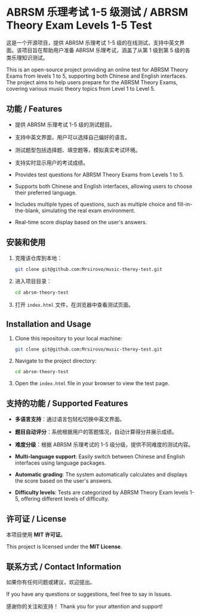 
# ABRSM 乐理考试 1-5 级测试 / ABRSM Theory Exam Levels 1-5 Test

这是一个开源项目，提供 ABRSM 乐理考试 1-5 级的在线测试，支持中英文界面。该项目旨在帮助用户准备 ABRSM 乐理考试，涵盖了从第 1 级到第 5 级的各类乐理知识测试。

This is an open-source project providing an online test for ABRSM Theory Exams from levels 1 to 5, supporting both Chinese and English interfaces. The project aims to help users prepare for the ABRSM Theory Exams, covering various music theory topics from Level 1 to Level 5.

## 功能 / Features

- 提供 ABRSM 乐理考试 1-5 级的测试题目。
- 支持中英文界面，用户可以选择自己偏好的语言。
- 测试题型包括选择题、填空题等，模拟真实考试环境。
- 支持实时显示用户的考试成绩。

- Provides test questions for ABRSM Theory Exams from Levels 1 to 5.
- Supports both Chinese and English interfaces, allowing users to choose their preferred language.
- Includes multiple types of questions, such as multiple choice and fill-in-the-blank, simulating the real exam environment.
- Real-time score display based on the user's answers.

## 安装和使用

1. 克隆该仓库到本地：

   ```bash
   git clone git@github.com:Mrsirovo/music-theroy-test.git
   ```

2. 进入项目目录：

   ```bash
   cd abrsm-theory-test
   ```

3. 打开 `index.html` 文件，在浏览器中查看测试页面。
   
## Installation and Usage

1. Clone this repository to your local machine:

   ```bash
   git clone git@github.com:Mrsirovo/music-theroy-test.git
   ```

2. Navigate to the project directory:

   ```bash
   cd abrsm-theory-test
   ```

3. Open the `index.html` file in your browser to view the test page.

## 支持的功能 / Supported Features

- **多语言支持**：通过语言包轻松切换中英文界面。
- **题目自动评分**：系统根据用户的答题情况，自动计算得分并展示成绩。
- **难度分级**：根据 ABRSM 乐理考试的 1-5 级分级，提供不同难度的测试内容。

- **Multi-language support**: Easily switch between Chinese and English interfaces using language packages.
- **Automatic grading**: The system automatically calculates and displays the score based on the user's answers.
- **Difficulty levels**: Tests are categorized by ABRSM Theory Exam levels 1-5, offering different levels of difficulty.

## 许可证 / License

本项目使用 **MIT 许可证**。

This project is licensed under the **MIT License**.

## 联系方式 / Contact Information

如果你有任何问题或建议，欢迎提出。

If you have any questions or suggestions, feel free to say in Issues.

感谢你的关注和支持！
Thank you for your attention and support!
